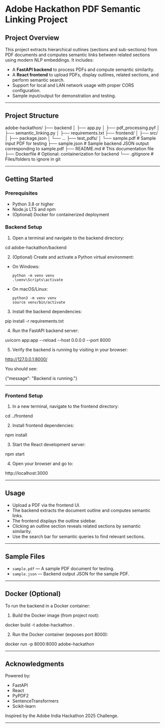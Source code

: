 # Adobe Hackathon PDF Semantic Linking Project

## Project Overview

This project extracts hierarchical outlines (sections and sub-sections) from PDF documents and computes semantic links between related sections using modern NLP embeddings. It includes:

- A **FastAPI backend** to process PDFs and compute semantic similarity.
- A **React frontend** to upload PDFs, display outlines, related sections, and perform semantic search.
- Support for local and LAN network usage with proper CORS configuration.
- Sample input/output for demonstration and testing.

---

## Project Structure

adobe-hackathon/
├── backend
│   ├── app.py
│   ├── pdf_processing.pyf
│   ├── semantic_linking.py
│   ├── requirements.txt
├── frontend/
│   ├── src/
│   ├── package.json
│   └── ...
├── test_pdfs/
│   └── sample.pdf # Sample input PDF for testing
├── sample.json # Sample backend JSON output corresponding to sample.pdf
├── README.md # This documentation file
├── Dockerfile # Optional: containerization for backend
└── .gitignore # Files/folders to ignore in git



---

## Getting Started

### Prerequisites

- Python 3.8 or higher
- Node.js LTS and npm
- (Optional) Docker for containerized deployment

### Backend Setup

1. Open a terminal and navigate to the backend directory:

cd adobe-hackathon/backend



2. (Optional) Create and activate a Python virtual environment:

- On Windows:

  ```
  python -m venv venv
  .\venv\Scripts\activate
  ```

- On macOS/Linux:

  ```
  python3 -m venv venv
  source venv/bin/activate
  ```

3. Install the backend dependencies:

pip install -r requirements.txt



4. Run the FastAPI backend server:

uvicorn app:app --reload --host 0.0.0.0 --port 8000



5. Verify the backend is running by visiting in your browser:

http://127.0.0.1:8000/



You should see:

{"message": "Backend is running."}



---

### Frontend Setup

1. In a new terminal, navigate to the frontend directory:

cd ../frontend



2. Install frontend dependencies:

npm install



3. Start the React development server:

npm start



4. Open your browser and go to:

http://localhost:3000



---

## Usage

- Upload a PDF via the frontend UI.
- The backend extracts the document outline and computes semantic links.
- The frontend displays the outline sidebar.
- Clicking an outline section reveals related sections by semantic similarity.
- Use the search bar for semantic queries to find relevant sections.

---

## Sample Files

- `sample.pdf` — A sample PDF document for testing.
- `sample.json` — Backend output JSON for the sample PDF.

---

## Docker (Optional)

To run the backend in a Docker container:

1. Build the Docker image (from project root):

docker build -t adobe-hackathon .



2. Run the Docker container (exposes port 8000):

docker run -p 8000:8000 adobe-hackathon




---

## Acknowledgments

Powered by:

- FastAPI  
- React  
- PyPDF2  
- SentenceTransformers  
- Scikit-learn  

Inspired by the Adobe India Hackathon 2025 Challenge.

---